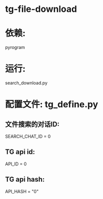 # tg-file-download
# 依赖:
pyrogram
# 运行:
search_download.py
# 配置文件: tg_define.py
## 文件搜索的对话ID:
SEARCH_CHAT_ID = 0
## TG api id:
API_ID = 0
## TG api hash:
API_HASH = "0"
